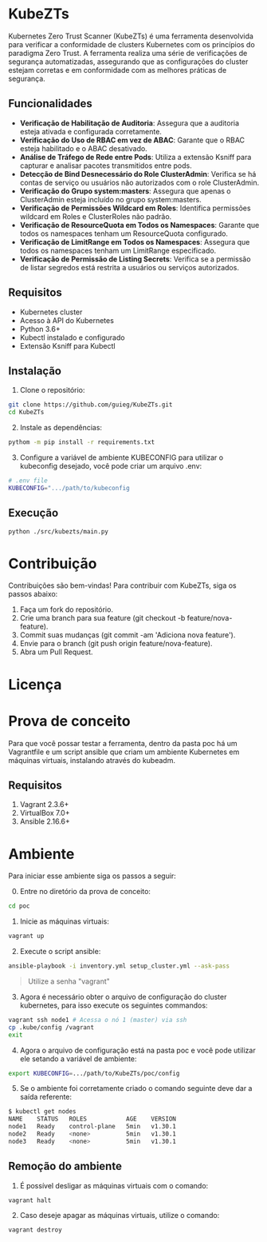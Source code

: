 # KubeZTs

Kubernetes Zero Trust Scanner (KubeZTs) é uma ferramenta desenvolvida para verificar a conformidade de clusters Kubernetes com os princípios do paradigma Zero Trust. A ferramenta realiza uma série de verificações de segurança automatizadas, assegurando que as configurações do cluster estejam corretas e em conformidade com as melhores práticas de segurança.

## Funcionalidades

- **Verificação de Habilitação de Auditoria**: Assegura que a auditoria esteja ativada e configurada corretamente.
- **Verificação do Uso de RBAC em vez de ABAC**: Garante que o RBAC esteja habilitado e o ABAC desativado.
- **Análise de Tráfego de Rede entre Pods**: Utiliza a extensão Ksniff para capturar e analisar pacotes transmitidos entre pods.
- **Detecção de Bind Desnecessário do Role ClusterAdmin**: Verifica se há contas de serviço ou usuários não autorizados com o role ClusterAdmin.
- **Verificação do Grupo system:masters**: Assegura que apenas o ClusterAdmin esteja incluído no grupo system:masters.
- **Verificação de Permissões Wildcard em Roles**: Identifica permissões wildcard em Roles e ClusterRoles não padrão.
- **Verificação de ResourceQuota em Todos os Namespaces**: Garante que todos os namespaces tenham um ResourceQuota configurado.
- **Verificação de LimitRange em Todos os Namespaces**: Assegura que todos os namespaces tenham um LimitRange especificado.
- **Verificação de Permissão de Listing Secrets**: Verifica se a permissão de listar segredos está restrita a usuários ou serviços autorizados.
## Requisitos

- Kubernetes cluster
- Acesso à API do Kubernetes
- Python 3.6+
- Kubectl instalado e configurado
- Extensão Ksniff para Kubectl

## Instalação

1. Clone o repositório:

```bash
git clone https://github.com/guieg/KubeZTs.git
cd KubeZTs
```

2. Instale as dependências:

```bash
pythom -m pip install -r requirements.txt
```

3. Configure a variável de ambiente KUBECONFIG para utilizar o kubeconfig desejado, você pode criar um arquivo .env:

```bash
# .env file
KUBECONFIG=".../path/to/kubeconfig
```

## Execução

```bash
python ./src/kubezts/main.py
```

# Contribuição

Contribuições são bem-vindas! Para contribuir com KubeZTs, siga os passos abaixo:

   1. Faça um fork do repositório.
   2. Crie uma branch para sua feature (git checkout -b feature/nova-feature).
   3. Commit suas mudanças (git commit -am 'Adiciona nova feature').
   4. Envie para o branch (git push origin feature/nova-feature).
   5. Abra um Pull Request.

# Licença


# Prova de conceito

Para que você possar testar a ferramenta, dentro da pasta poc há um Vagrantfile e um script ansible que criam um ambiente Kubernetes em máquinas virtuais, instalando através do kubeadm.

## Requisitos

1. Vagrant 2.3.6+
2. VirtualBox 7.0+
3. Ansible  2.16.6+



# Ambiente

Para iniciar esse ambiente siga os passos a seguir:

0. Entre no diretório da prova de conceito:

```bash
cd poc
```

1. Inicie as máquinas virtuais:

```bash
vagrant up
```

2. Execute o script ansible:

```bash
ansible-playbook -i inventory.yml setup_cluster.yml --ask-pass
```
> Utilize a senha "vagrant"

3. Agora é necessário obter o arquivo de configuração do cluster kubernetes, para isso execute os seguintes commandos:
```bash
vagrant ssh node1 # Acessa o nó 1 (master) via ssh
cp .kube/config /vagrant
exit
```
4. Agora o arquivo de configuração está na pasta poc e você pode utilizar ele setando a variável de ambiente:

```bash
export KUBECONFIG=.../path/to/KubeZTs/poc/config
```

5. Se o ambiente foi corretamente criado o comando seguinte deve dar a saída referente:

```bash
$ kubectl get nodes                                                                                                                 ✔  kubernetes-admin@kubernetes ⎈  06:10:09  
NAME    STATUS   ROLES           AGE    VERSION
node1   Ready    control-plane   5min   v1.30.1
node2   Ready    <none>          5min   v1.30.1
node3   Ready    <none>          5min   v1.30.1

```

## Remoção do ambiente

1. É possível desligar as máquinas virtuais com o comando:

```bash
vagrant halt
```

2. Caso deseje apagar as máquinas virtuais, utilize o comando:

```bash
vagrant destroy
```



